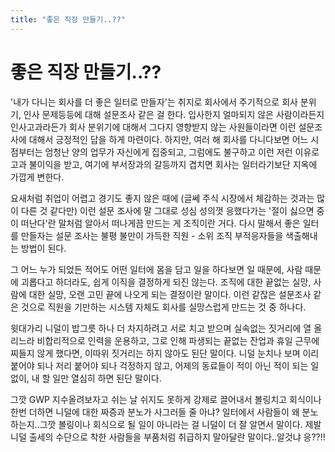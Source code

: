 ```yaml
---
title: "좋은 직장 만들기..??"
---
```

# 좋은 직장 만들기..??

'내가 다니는 회사를 더 좋은 일터로 만들자'는 취지로 회사에서 주기적으로 회사 분위기, 인사 문제등등에 대해 설문조사 같은 걸 한다. 입사한지 얼마되지 않은 사람이라든지 인사고과라든가 회사 분위기에 대해서 그다지 영향받지 않는 사원들이라면 이런 설문조사에 대해서 긍정적인 답을 하게 마련이다. 하지만, 여러 해 회사를 다니다보면 어느 시점부터는 엄청난 양의 업무가 자신에게 집중되고, 그럼에도 불구하고 이런 저런 이유로 고과 불이익을 받고, 여기에 부서장과의 갈등까지 겹치면 회사는 일터라기보단 지옥에 가깝게 변한다. 

요새처럼 취업이 어렵고 경기도 좋지 않은 때에 (글쎄 주식 시장에서 체감하는 것과는 많이 다른 것 같다만) 이런 설문 조사에 말 그대로 성심 성의껏 응했다가는 '절이 싫으면 중이 떠난다'란 말처럼 알아서 떠나게끔 만드는 게 조직이란 거다. 다시 말해서 좋은 일터를 만들자는 설문 조사는 불평 불만이 가득한 직원 - 소위 조직 부적응자들을 색출해내는 방법이 된다.

그 어느 누가 되었든 적어도 어떤 일터에 몸을 담고 일을 하다보면 일 때문에, 사람 때문에 괴롭다고 하더라도, 쉽게 이직을 결정하게 되진 않는다. 조직에 대한 끝없는 실망, 사람에 대한 실망, 오랜 고민 끝에 나오게 되는 결정이란 말이다. 이런 같잖은 설문조사 같은 것으로 직원을 기만하는 시스템 자체도 회사를 실망스럽게 만드는 것 중 하나다. 

윗대가리 니덜이 밥그릇 하나 더 차지하려고 서로 치고 받으며 실속없는 짓거리에 열 올리느라 비합리적으로 인력을 운용하고, 그로 인해 파생되는 끝없는 잔업과 휴일 근무에 찌들지 않게 했다면, 이따위 짓거리는 하지 않아도 된단 말이다. 니덜 눈치나 보며 이리 붙어야 되나 저리 붙어야 되나 걱정하지 않고, 어제의 동료들이 적이 아닌 적이 되는 일 없이, 내 할 일만 열심히 하면 된단 말이다. 

그깟 GWP 지수올려보자고 쉬는 날 쉬지도 못하게 강제로 끌어내서 볼링치고 회식이나 한번 더하면 니덜에 대한 짜증과 분노가 사그러들 줄 아냐? 일터에서 사람들이 왜 분노하는지..그깟 볼링이나 회식으로 될 일이 아니라는 걸 니덜이 더 잘 알면서 말이다. 제발 니덜 출세의 수단으로 착한 사람들을 부품처럼 취급하지 말아달란 말이다..알것냐 응??!!


